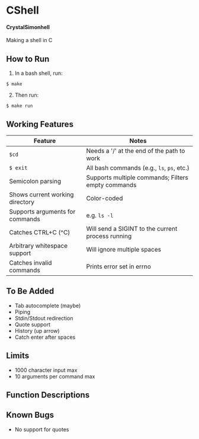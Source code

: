 # CShell
#### CrystalSimonhell
Making a shell in C

## How to Run
1. In a bash shell, run:
~~~
$ make
~~~
2. Then run:
~~~
$ make run
~~~


## Working Features
Feature | Notes
--- | --- 
`$cd` | Needs a '/' at the end of the path to work
`$ exit`| All bash commands (e.g., `ls`, `ps`, etc.)
Semicolon parsing | Supports multiple commands; Filters empty commands
Shows current working directory | Color-coded
Supports arguments for commands | e.g. `ls -l`
Catches CTRL+C (^C) | Will send a SIGINT to the current process running
Arbitrary whitespace support | Will ignore multiple spaces
Catches invalid commands | Prints error set in errno

## To Be Added
* Tab autocomplete (maybe)
* Piping
* Stdin/Stdout redirection
* Quote support 
* History (up arrow)
* Catch enter after spaces

## Limits
* 1000 character input max
* 10 arguments per command max

## Function Descriptions


## Known Bugs
* No support for quotes
